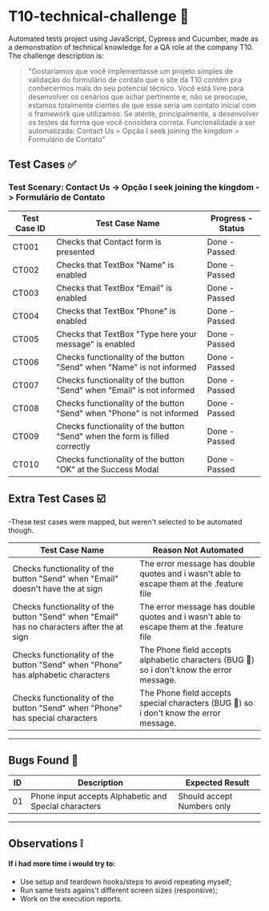 # T10-technical-challenge :european_castle:

Automated tests project using JavaScript, Cypress and Cucumber, made as a demonstration of technical knowledge for a QA role at the company T10. The challenge description is:

> "Gostaríamos que você implementasse um projeto simples de validação do formulário de contato que o site da T10 contém pra conhecermos mais do seu potencial técnico. Você está livre para desenvolver os cenários que achar pertinente e, não se preocupe, estamos totalmente cientes de que esse seria um contato inicial com o framework que utilizamos. Se atente, principalmente, a desenvolver os testes da forma que você considera correta.
> Funcionalidade a ser automatizada: Contact Us > Opção I seek joining the kingdom > Formulário de Contato"

## Test Cases :white_check_mark:

### Test Scenary: Contact Us -> Opção I seek joining the kingdom -> Formulário de Contato

| Test Case ID | Test Case Name                                                              | Progress - Status |
| ------------ | --------------------------------------------------------------------------- | ----------------- |
| CT001        | Checks that Contact form is presented                                       | Done - Passed     |
| CT002        | Checks that TextBox "Name" is enabled                                       | Done - Passed     |
| CT003        | Checks that TextBox "Email" is enabled                                      | Done - Passed     |
| CT004        | Checks that TextBox "Phone" is enabled                                      | Done - Passed     |
| CT005        | Checks that TextBox "Type here your message" is enabled                     | Done - Passed     |
| CT006        | Checks functionality of the button "Send" when "Name" is not informed       | Done - Passed     |
| CT007        | Checks functionality of the button "Send" when "Email" is not informed      | Done - Passed     |
| CT008        | Checks functionality of the button "Send" when "Phone" is not informed      | Done - Passed     |
| CT009        | Checks functionality of the button "Send" when the form is filled correctly | Done - Passed     |
| CT010        | Checks functionality of the button "OK" at the Success Modal                 | Done - Passed     |

## Extra Test Cases :ballot_box_with_check:

-These test cases were mapped, but weren't selected to be automated though.

| Test Case Name                                                                             | Reason Not Automated                                                                          |
| ------------------------------------------------------------------------------------------ | --------------------------------------------------------------------------------------------- |
| Checks functionality of the button "Send" when "Email" doesn't have the at sign            | The error message has double quotes and i wasn't able to escape them at the .feature file     |
| Checks functionality of the button "Send" when "Email" has no characters after the at sign | The error message has double quotes and i wasn't able to escape them at the .feature file     |
| Checks functionality of the button "Send" when "Phone" has alphabetic characters           | The Phone field accepts alphabetic characters (BUG :bug:) so i don't know the error message. |
| Checks functionality of the button "Send" when "Phone" has special characters              | The Phone field accepts special characters (BUG :bug:) so i don't know the error message.    |

---

## Bugs Found :bug:

| ID  | Description                                           | Expected Result            |
| --- | ----------------------------------------------------- | -------------------------- |
| 01  | Phone input accepts Alphabetic and Special characters | Should accept Numbers only |

---

## Observations :grey_exclamation:

#### If i had more time i would try to:

- Use setup and teardown hooks/steps to avoid repeating myself;
- Run same tests agains't different screen sizes (responsive);
- Work on the execution reports.
